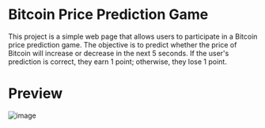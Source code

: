 # Bitcoin Price Prediction Game

This project is a simple web page that allows users to participate in a Bitcoin price prediction game. 
The objective is to predict whether the price of Bitcoin will increase or decrease in the next 5 seconds. 
If the user's prediction is correct, they earn 1 point; otherwise, they lose 1 point.


# Preview 
![image](https://github.com/maxencevdg/bitcoin-predictor/assets/91530031/7306af91-e413-4afe-be4e-0a002429c3d5")

